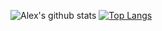 ![Alex's github stats](https://github-readme-stats.vercel.app/api?username=skryl&count_private=true)  [![Top Langs](https://github-readme-stats.vercel.app/api/top-langs/?username=skryl)](https://github.com/anuraghazra/github-readme-stats)

